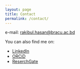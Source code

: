 ```yaml
---
layout: page
title: Contact
permalink: /contact/
---
```


e-mail: [rakibul.hasan@bracu.ac.bd](mailto:rakibul.hasan@bracu.ac.bd)

You can also find me on:  
* [LinkedIn](https://www.linkedin.com/in/rakibul-eeekuet/)
* [ORCiD](https://orcid.org/0000-0003-2565-5321)
* [ReserchGate](https://www.researchgate.net/profile/Md-Rakibul-Hasan-13)